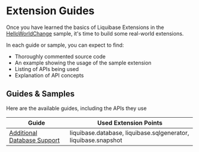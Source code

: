 # Extension Guides

Once you have learned the basics of Liquibase Extensions in the [HelloWorldChange](../your-first-extension.md)
sample,
it's time to build some real-world extensions.

In each guide or sample, you can expect to find:

- Thoroughly commented source code
- An example showing the usage of the sample extension
- Listing of APIs being used
- Explanation of API concepts

## Guides & Samples

Here are the available guides, including the APIs they use

| Guide                                                        | Used Extension Points |
|--------------------------------------------------------------| ---- |
| [Additional Database Support](additional-databases/index.md) | liquibase.database, liquibase.sqlgenerator, liquibase.snapshot |
